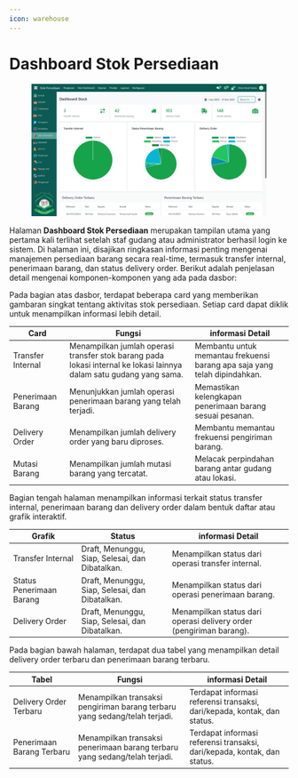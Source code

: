```yaml
---
icon: warehouse
---
```


# Dashboard Stok Persediaan

<figure><img src="../../.gitbook/assets/image.png" alt=""><figcaption></figcaption></figure>

Halaman **Dashboard Stok Persediaan** merupakan tampilan utama yang pertama kali terlihat setelah staf gudang atau administrator berhasil login ke sistem. Di halaman ini, disajikan ringkasan informasi penting mengenai manajemen persediaan barang secara real-time, termasuk transfer internal, penerimaan barang, dan status delivery order. Berikut adalah penjelasan detail mengenai komponen-komponen yang ada pada dasbor:

Pada bagian atas dasbor, terdapat beberapa card yang memberikan gambaran singkat tentang aktivitas stok persediaan. Setiap card dapat diklik untuk menampilkan informasi lebih detail.

| Card              | Fungsi                                                                                                              | informasi Detail                                                          |
| ----------------- | ------------------------------------------------------------------------------------------------------------------- | ------------------------------------------------------------------------- |
| Transfer Internal | Menampilkan jumlah operasi transfer stok barang pada lokasi internal ke lokasi lainnya dalam satu gudang yang sama. | Membantu untuk memantau frekuensi barang apa saja yang telah dipindahkan. |
| Penerimaan Barang | Menunjukkan jumlah operasi penerimaan barang yang telah terjadi.                                                    | Memastikan kelengkapan penerimaan barang sesuai pesanan.                  |
| Delivery Order    | Menampilkan jumlah delivery order yang baru diproses.                                                               | Membantu memantau frekuensi pengiriman barang.                            |
| Mutasi Barang     | Menampilkan jumlah mutasi barang yang tercatat.                                                                     | Melacak perpindahan barang antar gudang atau lokasi.                      |

Bagian tengah halaman menampilkan informasi terkait status transfer internal, penerimaan barang dan delivery order dalam bentuk daftar atau grafik interaktif.

| Grafik                   | Status                                          | informasi Detail                                                    |
| ------------------------ | ----------------------------------------------- | ------------------------------------------------------------------- |
| Transfer Internal        | Draft, Menunggu, Siap, Selesai, dan Dibatalkan. | Menampilkan status dari operasi transfer internal.                  |
| Status Penerimaan Barang | Draft, Menunggu, Siap, Selesai, dan Dibatalkan. | Menampilkan status dari operasi penerimaan barang.                  |
| Delivery Order           | Draft, Menunggu, Siap, Selesai, dan Dibatalkan. | Menampilkan status dari operasi delivery order (pengiriman barang). |

Pada bagian bawah halaman, terdapat  dua tabel yang menampilkan detail delivery order terbaru dan penerimaan barang terbaru.

| Tabel                     | Fungsi                                                                     | informasi Detail                                                         |
| ------------------------- | -------------------------------------------------------------------------- | ------------------------------------------------------------------------ |
| Delivery Order Terbaru    | Menampilkan transaksi pengiriman barang terbaru yang sedang/telah terjadi. | Terdapat informasi referensi transaksi, dari/kepada, kontak, dan status. |
| Penerimaan Barang Terbaru | Menampilkan transaksi penerimaan barang terbaru yang sedang/telah terjadi. | Terdapat informasi referensi transaksi, dari/kepada, kontak, dan status. |
